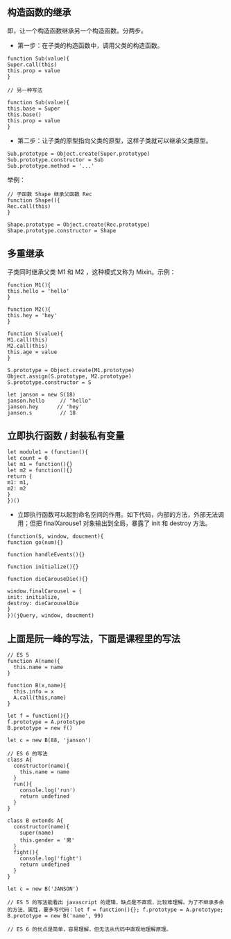 
## 构造函数的继承

即，让一个构造函数继承另一个构造函数。分两步。

- 第一步：在子类的构造函数中，调用父类的构造函数。

```
function Sub(value){
Super.call(this)
this.prop = value
}

// 另一种写法

function Sub(value){
this.base = Super
this.base()
this.prop = value
}
```

- 第二步：让子类的原型指向父类的原型，这样子类就可以继承父类原型。

```
Sub.prototype = Object.create(Super.prototype)
Sub.prototype.constructor = Sub
Sub.prototype.method = '...'
```

举例：

```
// 子函数 Shape 继承父函数 Rec
function Shape(){
Rec.call(this)
}

Shape.prototype = Object.create(Rec.prototype)
Shape.prototype.constructor = Shape
```

## 多重继承

子类同时继承父类 M1 和 M2 ，这种模式又称为 Mixin。示例：

```
function M1(){
this.hello = 'hello'
}

function M2(){
this.hey = 'hey'
}

function S(value){
M1.call(this)
M2.call(this)
this.age = value
}

S.prototype = Object.create(M1.prototype)
Object.assign(S.prototype, M2.prototype)
S.prototype.constructor = S

let janson = new S(18)
janson.hello     // "hello"
janson.hey      // 'hey'
janson.s         // 18
```
## 立即执行函数 / 封装私有变量

```
let module1 = (function(){
let count = 0
let m1 = function(){}
let m2 = function(){}
return {
m1: m1,
m2: m2
}
})()
```

- 立即执行函数可以起到命名空间的作用。如下代码，内部的方法，外部无法调用；但把 finalXarouse1 对象输出到全局，暴露了 init 和 destroy 方法。

```
(function($, window, doucment){
function go(num){}

function handleEvents(){}

function initialize(){}

function dieCarouseDie(){}

window.finalCarousel = {
init: initialize,
destroy: dieCarouselDie
}
})(jQuery, window, doucment)
```

## 上面是阮一峰的写法，下面是课程里的写法
```
// ES 5
function A(name){
  this.name = name
}

function B(x,name){
  this.info = x
  A.call(this,name)
}

let f = function(){}
f.prototype = A.prototype
B.prototype = new f()

let c = new B(88, 'janson')

// ES 6 的写法
class A{
  constructor(name){
    this.name = name
  }
  run(){
    console.log('run')
    return undefined
  }
}

class B extends A{
  constructor(name){
    super(name)
    this.gender = '男'
  }
  fight(){
    console.log('fight')
    return undefined
  }
}

let c = new B('JANSON')

// ES 5 的写法能看出 javascript 的逻辑，缺点是不直观，比较难理解。为了不继承多余的方法、属性，要多写代码：let f = function(){}; f.prototype = A.prototype; B.prototype = new B('name', 99)

// ES 6 的优点是简单，容易理解，但无法从代码中直观地理解原理。

```

